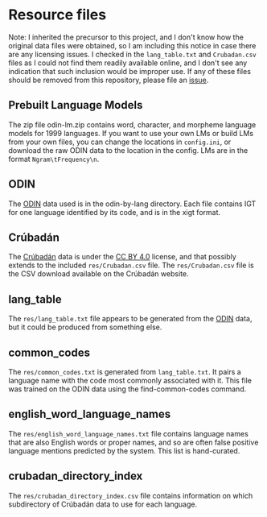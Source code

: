 
# Resource files

Note: I inherited the precursor to this project, and I don't know how
the original data files were obtained, so I am including this notice in
case there are any licensing issues. I checked in the `lang_table.txt`
and `Crubadan.csv` files as I could not find them readily available
online, and I don't see any indication that such inclusion would be
improper use. If any of these files should be removed from this
repository, please file an [issue](https://github.com/xigt/lgid/issues).

## Prebuilt Language Models

The zip file odin-lm.zip contains word, character, and morpheme language models for 1999 languages. If you want to use your own LMs or build LMs from your own files, you can change the locations in `config.ini`, or download the raw ODIN data to the location in the config. LMs are in the format `Ngram\tFrequency\n`.

## ODIN

The [ODIN][] data used is in the odin-by-lang directory. Each file contains IGT for one language
identified by its code, and is in the xigt format. 

## Crúbadán

The [Crúbadán][] data is under the [CC BY 4.0][] license, and that
possibly extends to the included `res/Crubadan.csv` file.
The `res/Crubadan.csv` file is the CSV download available on the Crúbadán website.

## lang_table

The `res/lang_table.txt` file appears to be generated from the [ODIN][]
data, but it could be produced from something else.

## common_codes

The `res/common_codes.txt` is generated from `lang_table.txt`. It pairs a language name with the code most commonly associated with it. This file was trained on the ODIN data using the find-common-codes command.

## english_word_language_names

The `res/english_word_language_names.txt` file contains language names that are also English words or proper names, and so are often false positive language mentions predicted by the system. This list is hand-curated.

## crubadan_directory_index

The `res/crubadan_directory_index.csv` file contains information on which subdirectory of Crúbadán data to use for each language.

[Crúbadán]: http://crubadan.org/
[CC BY 4.0]: https://creativecommons.org/licenses/by/4.0/
[ODIN]: http://depts.washington.edu/uwcl/odin/

